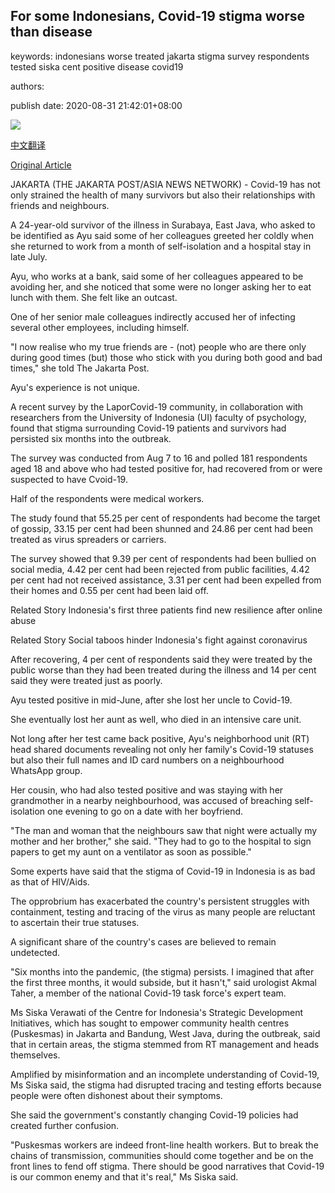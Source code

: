## For some Indonesians, Covid-19 stigma worse than disease

keywords: indonesians worse treated jakarta stigma survey respondents tested siska cent positive disease covid19

authors: 

publish date: 2020-08-31 21:42:01+08:00

![](https://www.straitstimes.com/sites/default/files/styles/x_large/public/articles/2020/08/31/hzindonesia0831.jpg?itok=38RMM11n)

[中文翻译](For%20some%20Indonesians%2C%20Covid-19%20stigma%20worse%20than%20disease_zh.md)

[Original Article](https://www.straitstimes.com/asia/se-asia/for-some-indonesians-covid-19-stigma-worse-than-disease)

JAKARTA (THE JAKARTA POST/ASIA NEWS NETWORK) - Covid-19 has not only strained the health of many survivors but also their relationships with friends and neighbours.

A 24-year-old survivor of the illness in Surabaya, East Java, who asked to be identified as Ayu said some of her colleagues greeted her coldly when she returned to work from a month of self-isolation and a hospital stay in late July.

Ayu, who works at a bank, said some of her colleagues appeared to be avoiding her, and she noticed that some were no longer asking her to eat lunch with them. She felt like an outcast.

One of her senior male colleagues indirectly accused her of infecting several other employees, including himself.

"I now realise who my true friends are - (not) people who are there only during good times (but) those who stick with you during both good and bad times," she told The Jakarta Post.

Ayu's experience is not unique.

A recent survey by the LaporCovid-19 community, in collaboration with researchers from the University of Indonesia (UI) faculty of psychology, found that stigma surrounding Covid-19 patients and survivors had persisted six months into the outbreak.

The survey was conducted from Aug 7 to 16 and polled 181 respondents aged 18 and above who had tested positive for, had recovered from or were suspected to have Cvoid-19.

Half of the respondents were medical workers.

The study found that 55.25 per cent of respondents had become the target of gossip, 33.15 per cent had been shunned and 24.86 per cent had been treated as virus spreaders or carriers.

The survey showed that 9.39 per cent of respondents had been bullied on social media, 4.42 per cent had been rejected from public facilities, 4.42 per cent had not received assistance, 3.31 per cent had been expelled from their homes and 0.55 per cent had been laid off.

Related Story Indonesia's first three patients find new resilience after online abuse

Related Story Social taboos hinder Indonesia's fight against coronavirus

After recovering, 4 per cent of respondents said they were treated by the public worse than they had been treated during the illness and 14 per cent said they were treated just as poorly.

Ayu tested positive in mid-June, after she lost her uncle to Covid-19.

She eventually lost her aunt as well, who died in an intensive care unit.

Not long after her test came back positive, Ayu's neighborhood unit (RT) head shared documents revealing not only her family's Covid-19 statuses but also their full names and ID card numbers on a neighbourhood WhatsApp group.

Her cousin, who had also tested positive and was staying with her grandmother in a nearby neighbourhood, was accused of breaching self-isolation one evening to go on a date with her boyfriend.

"The man and woman that the neighbours saw that night were actually my mother and her brother," she said. "They had to go to the hospital to sign papers to get my aunt on a ventilator as soon as possible."

Some experts have said that the stigma of Covid-19 in Indonesia is as bad as that of HIV/Aids.

The opprobrium has exacerbated the country's persistent struggles with containment, testing and tracing of the virus as many people are reluctant to ascertain their true statuses.

A significant share of the country's cases are believed to remain undetected.

"Six months into the pandemic, (the stigma) persists. I imagined that after the first three months, it would subside, but it hasn't," said urologist Akmal Taher, a member of the national Covid-19 task force's expert team.

Ms Siska Verawati of the Centre for Indonesia's Strategic Development Initiatives, which has sought to empower community health centres (Puskesmas) in Jakarta and Bandung, West Java, during the outbreak, said that in certain areas, the stigma stemmed from RT management and heads themselves.

Amplified by misinformation and an incomplete understanding of Covid-19, Ms Siska said, the stigma had disrupted tracing and testing efforts because people were often dishonest about their symptoms.

She said the government's constantly changing Covid-19 policies had created further confusion.

"Puskesmas workers are indeed front-line health workers. But to break the chains of transmission, communities should come together and be on the front lines to fend off stigma. There should be good narratives that Covid-19 is our common enemy and that it's real," Ms Siska said.